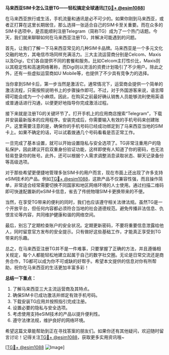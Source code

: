**马来西亚SIM卡怎么注册TG——轻松搞定全球通讯[[TG💪+ @esim1088](https://t.me/s/esim1088)]**

在马来西亚旅行或生活，手机流量和通讯是必不可少的。如果你刚到马来西亚，或者正打算在这里长期居住，那么选择一张适合自己的SIM卡至关重要。而在众多的SIM卡选项中，是否能顺利注册Telegram（简称TG）成为了一个热门话题。今天，我们就来聊聊如何在马来西亚注册TG，并解决可能遇到的问题。

首先，让我们了解一下马来西亚常见的几种SIM卡品牌。马来西亚是一个多元文化交融的地方，其电信市场同样充满活力。三大主流运营商分别是Celcom、Maxis以及Digi，它们各自提供不同的套餐和服务。比如Celcom主打性价比，Maxis则以其稳定性和高速网络著称，而Digi则以灵活的资费计划吸引了不少用户。除此之外，还有一些虚拟运营商如U Mobile等，也提供了不少具有竞争力的选择。

当你拿到SIM卡后，第一步当然是激活它。通常情况下，运营商会提供一个简单的激活流程，只需按照说明书上的步骤操作即可。不过，对于外国游客来说，语言障碍可能会成为一个小麻烦。因此，在购买之前最好确认销售人员能够流利使用英语或普通话进行沟通，以便更好地指导你完成激活过程。

接下来就是注册TG的关键环节了。打开手机上的应用商店搜索“Telegram”，下载并安装最新版本的应用程序。安装完成后，你需要输入有效的手机号码来创建账户。这里需要注意的是，确保你的手机号码已经成功绑定到了马来西亚当地的SIM卡上。如果不确定的话，可以试着拨通几个号码看看是否正常工作。

一旦完成了基本设置，就可以开始设置隐私与安全选项了。TG非常注重用户的隐私保护，因此建议开启双重身份验证功能，这样即使有人知道了你的密码，也无法轻易登录你的账号。此外，还可以根据个人需求调整消息读取状态、聊天记录备份等高级选项。

对于那些希望更便捷地管理多张SIM卡的用户而言，现在市面上还出现了许多支持eSIM技术的产品。例如[TG💪+ @esim1088](https://t.me/s/esim1088)，这款产品不仅兼容性强，而且操作简单，非常适合经常需要切换不同国家和地区网络环境的人士使用。通过扫描二维码即可快速配置新的eSIM卡信息，省去了传统物理SIM卡更换带来的不便。

当然，在享受TG带来的便利的同时，我们也应该遵守相关法律法规。虽然TG是一个开放平台，但任何内容都必须符合当地的社会道德规范。避免传播非法信息、仇恨言论等内容，共同维护健康和谐的网络空间。

最后，别忘了定期检查账户的安全状况。定期更新密码，不要将重要信息泄露给他人，同时留意官方发布的安全提示。只有做好这些基础工作，才能真正享受到TG带来的乐趣。

总之，在马来西亚注册TG并不是一件难事，只要掌握了正确的方法，并且遵循相关规定，每个人都能轻松地建立起属于自己的数字社交圈。无论是日常交流还是商务合作，TG都可以成为你不可或缺的好帮手。希望本文提供的信息对你有所帮助，祝你在马来西亚的生活更加丰富多彩！

**总结一下重点：**
1. 了解马来西亚三大主流运营商及其特点。
2. 确保SIM卡已成功激活并绑定有效手机号码。
3. 下载安装TG应用并按照指引完成注册。
4. 设置必要的隐私与安全选项。
5. 考虑使用支持eSIM技术的产品以提升便利性。
6. 遵守法律法规，维护良好的网络环境。

希望这篇文章能帮助到正在寻找答案的朋友们。如果你还有其他疑问，欢迎随时留言讨论！记得关注[TG💪+ @esim1088](https://t.me/s/esim1088)，获取更多实用资讯哦~

[[TG💪+ @esim1088](https://t.me/s/esim1088) ![Image](https://i.postimg.cc/4NQfJmqS/Snipaste-2025-05-13-00-14-12.png)]